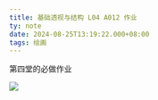 ```yaml
---
title: 基础透视与结构 L04 A012 作业
ty: note
date: 2024-08-25T13:19:22.000+08:00
tags: 绘画
---
```


第四堂的必做作业

![](https://oss.443eb9.dev/islandsmedia/18/work.png)
